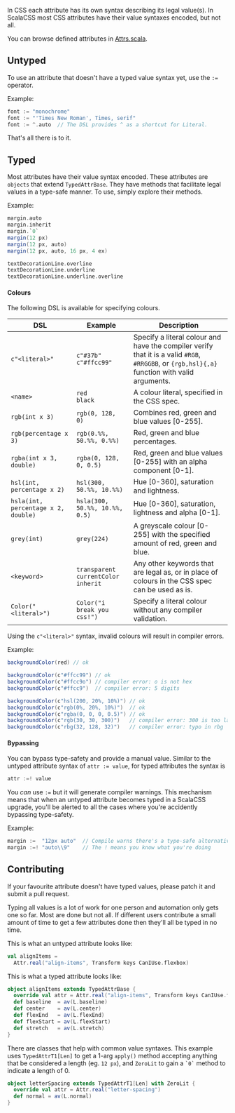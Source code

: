 In CSS each attribute has its own syntax describing its legal value(s).
In ScalaCSS most CSS attributes have their value syntaxes encoded, but not all.

You can browse defined attributes in [Attrs.scala](https://github.com/japgolly/scalacss/blob/master/core/src/main/scala/scalacss/internal/Attrs.scala).

## Untyped

To use an attribute that doesn't have a typed value syntax yet,
use the `:=` operator.

Example:
```scala
font := "monochrome"
font := "'Times New Roman', Times, serif"
font := ^.auto  // The DSL provides ^ as a shortcut for Literal.
```

That's all there is to it.

## Typed

Most attributes have their value syntax encoded.
These attributes are `objects` that extend `TypedAttrBase`.
They have methods that facilitate legal values in a type-safe manner.
To use, simply explore their methods.

Example:
```scala
margin.auto
margin.inherit
margin.`0`
margin(12 px)
margin(12 px, auto)
margin(12 px, auto, 16 px, 4 ex)

textDecorationLine.overline
textDecorationLine.underline
textDecorationLine.underline.overline
```


#### Colours

The following DSL is available for specifying colours.

| DSL | Example | Description |
|-----|---------|-------------|
| `c"<literal>"` | `c"#37b"` <br> `c"#ffcc99"` | Specify a literal colour and have the compiler verify that it is a valid `#RGB`, `#RRGGBB`, or `{rgb,hsl}{,a}` function with valid arguments. |
| `<name>` | `red` <br> `black` | A colour literal, specified in the CSS spec. |
| `rgb(int x 3)` | `rgb(0, 128, 0)` | Combines red, green and blue values [0-255]. |
| `rgb(percentage x 3)` | `rgb(0.%%, 50.%%, 0.%%)` | Red, green and blue percentages. |
| `rgba(int x 3, double)` | `rgba(0, 128, 0, 0.5)` | Red, green and blue values [0-255] with an alpha component [0-1]. |
| `hsl(int, percentage x 2)` | `hsl(300, 50.%%, 10.%%)` | Hue [0-360], saturation and lightness. |
| `hsla(int, percentage x 2, double)` | `hsla(300, 50.%%, 10.%%, 0.5)` | Hue [0-360], saturation, lightness and alpha [0-1]. |
| `grey(int)` | `grey(224)` | A greyscale colour [0-255] with the specified amount of red, green and blue. |
| `<keyword>` | `transparent` <br> `currentColor` <br> `inherit` | Any other keywords that are legal as, or in place of colours in the CSS spec can be used as is. |
| `Color("<literal>")` | `Color("i break you css!")`| Specify a literal colour without any compiler validation. |

Using the `c"<literal>"` syntax, invalid colours will result in compiler errors.

Example:
```scala
backgroundColor(red) // ok

backgroundColor(c"#ffcc99") // ok
backgroundColor(c"#ffcc9o") // compiler error: o is not hex
backgroundColor(c"#ffcc9")  // compiler error: 5 digits

backgroundColor(c"hsl(200, 20%, 10%)") // ok
backgroundColor(c"rgb(0%, 20%, 10%)")  // ok
backgroundColor(c"rgba(0, 0, 0, 0.5)") // ok
backgroundColor(c"rgb(30, 30, 300)")   // compiler error: 300 is too large
backgroundColor(c"rbg(32, 128, 32)")   // compiler error: typo in rbg
```


#### Bypassing

You can bypass type-safety and provide a manual value.
Similar to the untyped attribute syntax of `attr := value`,
for typed attributes the syntax is
```scala
attr :=! value
```

You _can_ use `:=` but it will generate compiler warnings.
This mechanism means that when an untyped attribute becomes typed in a ScalaCSS
upgrade, you'll be alerted to all the cases where you're accidently bypassing
type-safety.

Example:
```scala
margin :=  "12px auto"  // Compile warns there's a type-safe alternative
margin :=! "auto\\9"    // The ! means you know what you're doing
```


## Contributing

If your favourite attribute doesn't have typed values, please patch it and
submit a pull request.

Typing all values is a lot of work for one person and automation only gets one
so far. Most are done but not all.
If different users contribute a small amount of time to get a few
attributes done then they'll all be typed in no time.

This is what an untyped attribute looks like:
```scala
val alignItems =
  Attr.real("align-items", Transform keys CanIUse.flexbox)
```

This is what a typed attribute looks like:
```scala
object alignItems extends TypedAttrBase {
  override val attr = Attr.real("align-items", Transform keys CanIUse.flexbox)
  def baseline  = av(L.baseline)
  def center    = av(L.center)
  def flexEnd   = av(L.flexEnd)
  def flexStart = av(L.flexStart)
  def stretch   = av(L.stretch)
}
```

There are classes that help with common value syntaxes.
This example uses `TypedAttrT1[Len]` to get a 1-arg `apply()` method accepting
anything that be considered a length (eg. `12 px`), and `ZeroLit` to gain a
<code>&#96;0&#96;</code> method to indicate a length of 0.
```scala
object letterSpacing extends TypedAttrT1[Len] with ZeroLit {
  override val attr = Attr.real("letter-spacing")
  def normal = av(L.normal)
}
```
